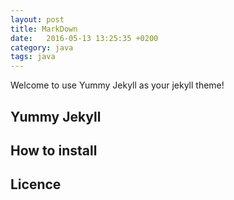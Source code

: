 ```yaml
---
layout: post
title: MarkDown
date:   2016-05-13 13:25:35 +0200
category: java
tags: java
---
```


Welcome to use Yummy Jekyll as your jekyll theme!

## Yummy Jekyll

## How to install

## Licence
